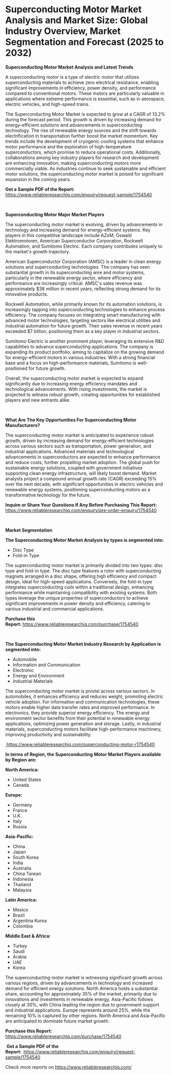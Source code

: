 <p><h1>Superconducting Motor Market Analysis and Market Size: Global Industry Overview, Market Segmentation and Forecast (2025 to 2032)</h1></p><p><strong>Superconducting Motor Market Analysis and Latest Trends</strong></p>
<p><p>A superconducting motor is a type of electric motor that utilizes superconducting materials to achieve zero electrical resistance, enabling significant improvements in efficiency, power density, and performance compared to conventional motors. These motors are particularly valuable in applications where extreme performance is essential, such as in aerospace, electric vehicles, and high-speed trains.</p><p>The Superconducting Motor Market is expected to grow at a CAGR of 13.2% during the forecast period. This growth is driven by increasing demand for energy-efficient solutions and advancements in superconducting technology. The rise of renewable energy sources and the shift towards electrification in transportation further boost the market momentum. Key trends include the development of cryogenic cooling systems that enhance motor performance and the exploration of high-temperature superconductors, which promise to reduce operational costs. Additionally, collaborations among key industry players for research and development are enhancing innovation, making superconducting motors more commercially viable. As industries continue to seek sustainable and efficient motor solutions, the superconducting motor market is poised for significant expansion in the coming years.</p></p>
<p><strong>Get a Sample PDF of the Report:&nbsp;</strong> <a href="https://www.reliableresearchiq.com/enquiry/request-sample/1754540?utm_campaign=2212&utm_medium=2&utm_source=Github&utm_content=ia&utm_term=10042025&utm_id=superconducting-motor">https://www.reliableresearchiq.com/enquiry/request-sample/1754540</a></p>
<p>&nbsp;</p>
<p><strong>Superconducting Motor Major Market Players</strong></p>
<p><p>The superconducting motor market is evolving, driven by advancements in technology and increasing demand for energy-efficient systems. Key players in this competitive landscape include AZoM, Oswald Elektromotoren, American Superconductor Corporation, Rockwell Automation, and Sumitomo Electric. Each company contributes uniquely to the market's growth trajectory.</p><p>American Superconductor Corporation (AMSC) is a leader in clean energy solutions and superconducting technologies. The company has seen substantial growth in its superconducting wire and motor systems, particularly in the renewable energy sector, where efficiency and performance are increasingly critical. AMSC's sales revenue was approximately $38 million in recent years, reflecting strong demand for its innovative products.</p><p>Rockwell Automation, while primarily known for its automation solutions, is increasingly tapping into superconducting technologies to enhance process efficiency. The company focuses on integrating smart manufacturing with advanced motor technologies, targeting sectors like electrical utilities and industrial automation for future growth. Their sales revenue in recent years exceeded $7 billion, positioning them as a key player in industrial sectors.</p><p>Sumitomo Electric is another prominent player, leveraging its extensive R&D capabilities to advance superconducting applications. The company is expanding its product portfolio, aiming to capitalize on the growing demand for energy-efficient motors in various industries. With a strong financial base and a focus on high-performance materials, Sumitomo is well-positioned for future growth.</p><p>Overall, the superconducting motor market is expected to expand significantly due to increasing energy efficiency mandates and technological advancements. With rising investments, the market is projected to witness robust growth, creating opportunities for established players and new entrants alike.</p></p>
<p>&nbsp;</p>
<p><strong>What Are The Key Opportunities For Superconducting Motor Manufacturers?</strong></p>
<p><p>The superconducting motor market is anticipated to experience robust growth, driven by increasing demand for energy-efficient technologies across various sectors such as transportation, power generation, and industrial applications. Advanced materials and technological advancements in superconductors are expected to enhance performance and reduce costs, further propelling market adoption. The global push for sustainable energy solutions, coupled with government initiatives supporting clean energy infrastructure, will likely boost demand. Market analysts project a compound annual growth rate (CAGR) exceeding 15% over the next decade, with significant opportunities in electric vehicles and renewable energy systems, positioning superconducting motors as a transformative technology for the future.</p></p>
<p><strong>Inquire or Share Your Questions If Any Before Purchasing This Report:</strong> <a href="https://www.reliableresearchiq.com/enquiry/pre-order-enquiry/1754540?utm_campaign=2212&utm_medium=2&utm_source=Github&utm_content=ia&utm_term=10042025&utm_id=superconducting-motor">https://www.reliableresearchiq.com/enquiry/pre-order-enquiry/1754540</a></p>
<p>&nbsp;</p>
<p><strong>Market Segmentation</strong></p>
<p><strong>The Superconducting Motor Market Analysis by types is segmented into:</strong></p>
<p><ul><li>Disc Type</li><li>Fold-in Type</li></ul></p>
<p><p>The superconducting motor market is primarily divided into two types: disc type and fold-in type. The disc type features a rotor with superconducting magnets arranged in a disc shape, offering high efficiency and compact design, ideal for high-speed applications. Conversely, the fold-in type integrates superconducting coils within a traditional design, enhancing performance while maintaining compatibility with existing systems. Both types leverage the unique properties of superconductors to achieve significant improvements in power density and efficiency, catering to various industrial and commercial applications.</p></p>
<p><strong>Purchase this Report:&nbsp;</strong><a href="https://www.reliableresearchiq.com/purchase/1754540?utm_campaign=2212&utm_medium=2&utm_source=Github&utm_content=ia&utm_term=10042025&utm_id=superconducting-motor">https://www.reliableresearchiq.com/purchase/1754540</a></p>
<p>&nbsp;</p>
<p><strong>The Superconducting Motor Market Industry Research by Application is segmented into:</strong></p>
<p><ul><li>Automobile</li><li>Information and Communication</li><li>Electronic</li><li>Energy and Environment</li><li>Industrial Materials</li></ul></p>
<p><p>The superconducting motor market is pivotal across various sectors. In automobiles, it enhances efficiency and reduces weight, promoting electric vehicle adoption. For information and communication technologies, these motors enable higher data transfer rates and improved performance. In electronics, they provide superior energy efficiency. The energy and environment sector benefits from their potential in renewable energy applications, optimizing power generation and storage. Lastly, in industrial materials, superconducting motors facilitate high-performance machinery, improving productivity and sustainability.</p></p>
<p><a href="https://www.reliableresearchiq.com/superconducting-motor-r1754540?utm_campaign=2212&utm_medium=2&utm_source=Github&utm_content=ia&utm_term=10042025&utm_id=superconducting-motor">&nbsp;https://www.reliableresearchiq.com/superconducting-motor-r1754540</a></p>
<p><strong>In terms of Region, the Superconducting Motor Market Players available by Region are:</strong></p>
<p>
    <p> <strong> North America: </strong>
        <ul>
            <li>United States</li>
            <li>Canada</li>
        </ul>
        </p> 
    <p> <strong> Europe: </strong>
        <ul>
            <li>Germany</li>
            <li>France</li>
            <li>U.K.</li>
            <li>Italy</li>
            <li>Russia</li>
        </ul>
        </p> 
    <p> <strong> Asia-Pacific: </strong>
        <ul>
            <li>China</li>
            <li>Japan</li>
            <li>South Korea</li>
            <li>India</li>
            <li>Australia</li>
            <li>China Taiwan</li>
            <li>Indonesia</li>
            <li>Thailand</li>
            <li>Malaysia</li>
        </ul>
        </p> 
    <p> <strong> Latin America: </strong>
        <ul>
            <li>Mexico</li>
            <li>Brazil</li>
            <li>Argentina Korea</li>
            <li>Colombia</li>
        </ul>
        </p> 
    <p> <strong> Middle East & Africa: </strong>
        <ul>
            <li>Turkey</li>
            <li>Saudi</li>
            <li>Arabia</li>
            <li>UAE</li>
            <li>Korea</li>
        </ul>
    </p>
    </p>
<p><p>The superconducting motor market is witnessing significant growth across various regions, driven by advancements in technology and increased demand for efficient energy solutions. North America holds a substantial share, accounting for approximately 35% of the market, primarily due to innovations and investments in renewable energy. Asia-Pacific follows closely at 30%, with China leading the region due to government support and industrial applications. Europe represents around 25%, while the remaining 10% is captured by other regions. North America and Asia-Pacific are anticipated to dominate future market growth.</p></p>
<p><strong>Purchase this Report: </strong><a href="https://www.reliableresearchiq.com/purchase/1754540?utm_campaign=2212&utm_medium=2&utm_source=Github&utm_content=ia&utm_term=10042025&utm_id=superconducting-motor">https://www.reliableresearchiq.com/purchase/1754540</a></p>
<p>&nbsp;<strong>Get a Sample PDF of the Report:&nbsp;&nbsp;</strong><a href="https://www.reliableresearchiq.com/enquiry/request-sample/1754540?utm_campaign=2212&utm_medium=2&utm_source=Github&utm_content=ia&utm_term=10042025&utm_id=superconducting-motor">https://www.reliableresearchiq.com/enquiry/request-sample/1754540</a></p>
<p><strong></strong></p>
<p>Check more reports on <a href="https://www.reliableresearchiq.com/?utm_campaign=2212&utm_medium=2&utm_source=Github&utm_content=ia&utm_term=10042025&utm_id=superconducting-motor">https://www.reliableresearchiq.com/</a></p>